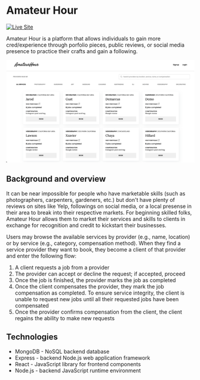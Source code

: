 # Amateur Hour

[![Live Site](https://img.shields.io/badge/site-online-green.svg)](https://amateur-hour.onrender.com/)


Amateur Hour is a platform that allows individuals to gain more cred/experience through porfolio pieces, public reviews, or social media presence to practice their crafts and gain a following.

![Alt text](image.png)

## Background and overview

It can be near impossible for people who have marketable skills (such as photographers, carpenters, gardeners, etc.) but don't have plenty of reviews on sites like Yelp, followings on social media, or a local presense in their area to break into their respective markets. For beginning skilled folks, Amateur Hour allows them to market their services and skills to clients in exchange for recognition and credit to kickstart their businesses.

Users may browse the available services by provider (e.g., name, location) or by service (e.g., category, compensation method). When they find a service provider they want to book, they become a client of that provider and enter the following flow:

1. A client requests a job from a provider
2. The provider can accept or decline the request; if accepted, proceed
3. Once the job is finished, the provider marks the job as completed
4. Once the client compensates the provider, they mark the job compensation as completed. To ensure service integrity, the client is unable to request new jobs until all their requested jobs have been compensated
5. Once the provider confirms compensation from the client, the client regains the ability to make new requests

## Technologies

- MongoDB - NoSQL backend database
- Express - backend Node.js web application framework
- React - JavaScript library for frontend components
- Node.js - backend JavaScript runtime environment




